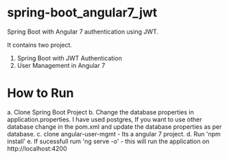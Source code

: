 # spring-boot_angular7_jwt
Spring Boot with Angular 7 authentication using JWT.

It contains two project.
1. Spring Boot with JWT Authentication
2. User Management in Angular 7

# How to Run
a. Clone Spring Boot Project
b. Change the database properties in application.properties. I have used postgres, If you want to use other database change in the pom.xml and update the database properties as per database.
c. clone angular-user-mgmt - Its a angular 7 project.
d. Run 'npm install'
e. If sucessfull rum 'ng serve -o' - this will run the application on http://localhost:4200

